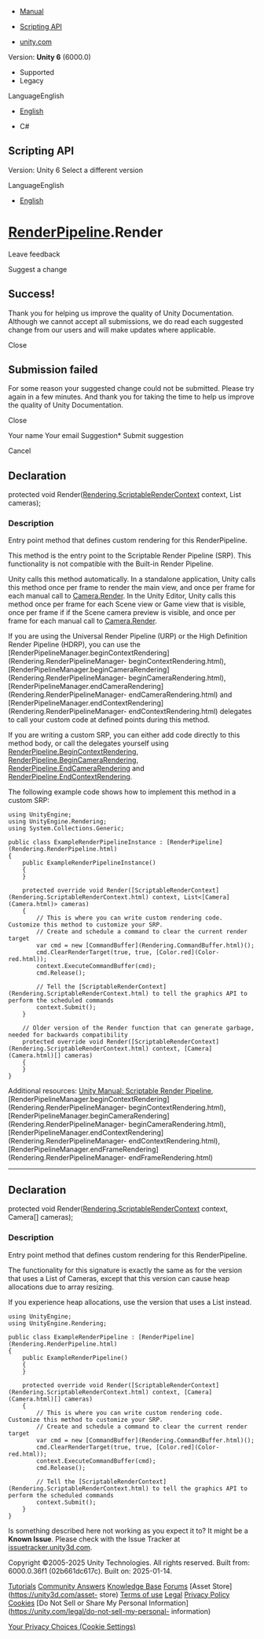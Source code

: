 [ ]()

  * [Manual](../Manual/index.html)
  * [Scripting API](../ScriptReference/index.html)

  * [unity.com](https://unity.com/)

Version: **Unity 6** (6000.0)

  * Supported
  * Legacy

LanguageEnglish

  * [English]()

  * C#

[ ](https://docs.unity3d.com)

## Scripting API

Version: Unity 6 Select a different version

LanguageEnglish

  * [English]()

#  [RenderPipeline](Rendering.RenderPipeline.html).Render

Leave feedback

Suggest a change

## Success!

Thank you for helping us improve the quality of Unity Documentation. Although
we cannot accept all submissions, we do read each suggested change from our
users and will make updates where applicable.

Close

## Submission failed

For some reason your suggested change could not be submitted. Please <a>try
again</a> in a few minutes. And thank you for taking the time to help us
improve the quality of Unity Documentation.

Close

Your name Your email Suggestion* Submit suggestion

Cancel

[ ]()

## Declaration

protected void
Render([Rendering.ScriptableRenderContext](Rendering.ScriptableRenderContext.html)
context, List<Camera> cameras);

### Description

Entry point method that defines custom rendering for this RenderPipeline.

This method is the entry point to the Scriptable Render Pipeline (SRP). This
functionality is not compatible with the Built-in Render Pipeline.  
  
Unity calls this method automatically. In a standalone application, Unity
calls this method once per frame to render the main view, and once per frame
for each manual call to [Camera.Render](Camera.Render.html). In the Unity
Editor, Unity calls this method once per frame for each Scene view or Game
view that is visible, once per frame if if the Scene camera preview is
visible, and once per frame for each manual call to
[Camera.Render](Camera.Render.html).  
  
If you are using the Universal Render Pipeline (URP) or the High Definition
Render Pipeline (HDRP), you can use the
[RenderPipelineManager.beginContextRendering](Rendering.RenderPipelineManager-
beginContextRendering.html),
[RenderPipelineManager.beginCameraRendering](Rendering.RenderPipelineManager-
beginCameraRendering.html),
[RenderPipelineManager.endCameraRendering](Rendering.RenderPipelineManager-
endCameraRendering.html) and
[RenderPipelineManager.endContextRendering](Rendering.RenderPipelineManager-
endContextRendering.html) delegates to call your custom code at defined points
during this method.  
  
If you are writing a custom SRP, you can either add code directly to this
method body, or call the delegates yourself using
[RenderPipeline.BeginContextRendering](Rendering.RenderPipeline.BeginContextRendering.html),
[RenderPipeline.BeginCameraRendering](Rendering.RenderPipeline.BeginCameraRendering.html),
[RenderPipeline.EndCameraRendering](Rendering.RenderPipeline.EndCameraRendering.html)
and
[RenderPipeline.EndContextRendering](Rendering.RenderPipeline.EndContextRendering.html).  
  
The following example code shows how to implement this method in a custom SRP:

    
    
    using UnityEngine;
    using UnityEngine.Rendering;
    using System.Collections.Generic;  
      
    public class ExampleRenderPipelineInstance : [RenderPipeline](Rendering.RenderPipeline.html)
    {
        public ExampleRenderPipelineInstance()
        {
        }  
      
        protected override void Render([ScriptableRenderContext](Rendering.ScriptableRenderContext.html) context, List<[Camera](Camera.html)> cameras)
        {
            // This is where you can write custom rendering code. Customize this method to customize your SRP.
            // Create and schedule a command to clear the current render target
            var cmd = new [CommandBuffer](Rendering.CommandBuffer.html)();
            cmd.ClearRenderTarget(true, true, [Color.red](Color-red.html));
            context.ExecuteCommandBuffer(cmd);
            cmd.Release();  
      
            // Tell the [ScriptableRenderContext](Rendering.ScriptableRenderContext.html) to tell the graphics API to perform the scheduled commands
            context.Submit();
        }  
      
        // Older version of the Render function that can generate garbage, needed for backwards compatibility
        protected override void Render([ScriptableRenderContext](Rendering.ScriptableRenderContext.html) context, [Camera](Camera.html)[] cameras)
        {
        }
    }
    

Additional resources: [Unity Manual: Scriptable Render
Pipeline](../Manual/ScriptableRenderPipeline.html),
[RenderPipelineManager.beginContextRendering](Rendering.RenderPipelineManager-
beginContextRendering.html),
[RenderPipelineManager.beginCameraRendering](Rendering.RenderPipelineManager-
beginCameraRendering.html),
[RenderPipelineManager.endContextRendering](Rendering.RenderPipelineManager-
endContextRendering.html),
[RenderPipelineManager.endFrameRendering](Rendering.RenderPipelineManager-
endFrameRendering.html)

* * *

## Declaration

protected void
Render([Rendering.ScriptableRenderContext](Rendering.ScriptableRenderContext.html)
context, Camera[] cameras);

### Description

Entry point method that defines custom rendering for this RenderPipeline.

The functionality for this signature is exactly the same as for the version
that uses a List of Cameras, except that this version can cause heap
allocations due to array resizing.  
  
If you experience heap allocations, use the version that uses a List instead.

    
    
    using UnityEngine;
    using UnityEngine.Rendering;  
      
    public class ExampleRenderPipeline : [RenderPipeline](Rendering.RenderPipeline.html)
    {
        public ExampleRenderPipeline()
        {
        }  
      
        protected override void Render([ScriptableRenderContext](Rendering.ScriptableRenderContext.html) context, [Camera](Camera.html)[] cameras)
        {
            // This is where you can write custom rendering code. Customize this method to customize your SRP.
            // Create and schedule a command to clear the current render target
            var cmd = new [CommandBuffer](Rendering.CommandBuffer.html)();
            cmd.ClearRenderTarget(true, true, [Color.red](Color-red.html));
            context.ExecuteCommandBuffer(cmd);
            cmd.Release();  
      
            // Tell the [ScriptableRenderContext](Rendering.ScriptableRenderContext.html) to tell the graphics API to perform the scheduled commands
            context.Submit();
        }
    }
    

Is something described here not working as you expect it to? It might be a
**Known Issue**. Please check with the Issue Tracker at
[issuetracker.unity3d.com](https://issuetracker.unity3d.com).

Copyright ©2005-2025 Unity Technologies. All rights reserved. Built from:
6000.0.36f1 (02b661dc617c). Built on: 2025-01-14.

[Tutorials](https://unity3d.com/learn) [Community
Answers](https://answers.unity3d.com) [Knowledge
Base](https://support.unity3d.com/hc/en-us)
[Forums](https://forum.unity3d.com) [Asset Store](https://unity3d.com/asset-
store) [Terms of use](https://docs.unity3d.com/Manual/TermsOfUse.html)
[Legal](https://unity.com/legal) [Privacy
Policy](https://unity.com/legal/privacy-policy)
[Cookies](https://unity.com/legal/cookie-policy) [Do Not Sell or Share My
Personal Information](https://unity.com/legal/do-not-sell-my-personal-
information)

[Your Privacy Choices (Cookie Settings)](javascript:void\(0\);)

